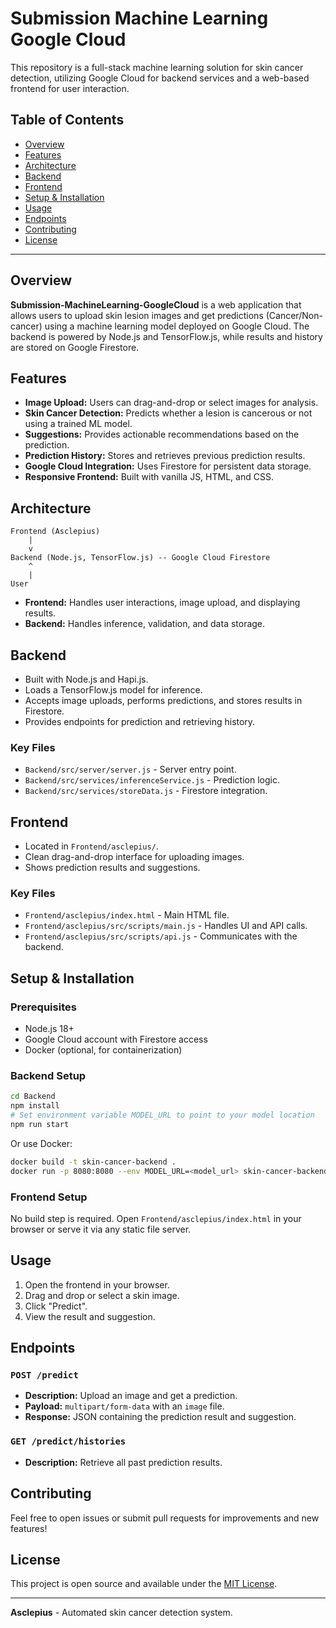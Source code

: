 # Submission Machine Learning Google Cloud

This repository is a full-stack machine learning solution for skin cancer detection, utilizing Google Cloud for backend services and a web-based frontend for user interaction.

## Table of Contents

- [Overview](#overview)
- [Features](#features)
- [Architecture](#architecture)
- [Backend](#backend)
- [Frontend](#frontend)
- [Setup & Installation](#setup--installation)
- [Usage](#usage)
- [Endpoints](#endpoints)
- [Contributing](#contributing)
- [License](#license)

---

## Overview

**Submission-MachineLearning-GoogleCloud** is a web application that allows users to upload skin lesion images and get predictions (Cancer/Non-cancer) using a machine learning model deployed on Google Cloud. The backend is powered by Node.js and TensorFlow.js, while results and history are stored on Google Firestore.

## Features

- **Image Upload:** Users can drag-and-drop or select images for analysis.
- **Skin Cancer Detection:** Predicts whether a lesion is cancerous or not using a trained ML model.
- **Suggestions:** Provides actionable recommendations based on the prediction.
- **Prediction History:** Stores and retrieves previous prediction results.
- **Google Cloud Integration:** Uses Firestore for persistent data storage.
- **Responsive Frontend:** Built with vanilla JS, HTML, and CSS.

## Architecture

```
Frontend (Asclepius)
    |
    v
Backend (Node.js, TensorFlow.js) -- Google Cloud Firestore
    ^
    |
User
```

- **Frontend:** Handles user interactions, image upload, and displaying results.
- **Backend:** Handles inference, validation, and data storage.

## Backend

- Built with Node.js and Hapi.js.
- Loads a TensorFlow.js model for inference.
- Accepts image uploads, performs predictions, and stores results in Firestore.
- Provides endpoints for prediction and retrieving history.

### Key Files

- `Backend/src/server/server.js` - Server entry point.
- `Backend/src/services/inferenceService.js` - Prediction logic.
- `Backend/src/services/storeData.js` - Firestore integration.

## Frontend

- Located in `Frontend/asclepius/`.
- Clean drag-and-drop interface for uploading images.
- Shows prediction results and suggestions.

### Key Files

- `Frontend/asclepius/index.html` - Main HTML file.
- `Frontend/asclepius/src/scripts/main.js` - Handles UI and API calls.
- `Frontend/asclepius/src/scripts/api.js` - Communicates with the backend.

## Setup & Installation

### Prerequisites

- Node.js 18+
- Google Cloud account with Firestore access
- Docker (optional, for containerization)

### Backend Setup

```bash
cd Backend
npm install
# Set environment variable MODEL_URL to point to your model location
npm run start
```

Or use Docker:

```bash
docker build -t skin-cancer-backend .
docker run -p 8080:8080 --env MODEL_URL=<model_url> skin-cancer-backend
```

### Frontend Setup

No build step is required. Open `Frontend/asclepius/index.html` in your browser or serve it via any static file server.

## Usage

1. Open the frontend in your browser.
2. Drag and drop or select a skin image.
3. Click "Predict".
4. View the result and suggestion.

## Endpoints

### `POST /predict`

- **Description:** Upload an image and get a prediction.
- **Payload:** `multipart/form-data` with an `image` file.
- **Response:** JSON containing the prediction result and suggestion.

### `GET /predict/histories`

- **Description:** Retrieve all past prediction results.

## Contributing

Feel free to open issues or submit pull requests for improvements and new features!

## License

This project is open source and available under the [MIT License](LICENSE).

---

**Asclepius** - Automated skin cancer detection system.
